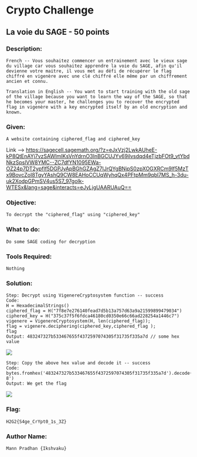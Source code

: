 # Crypto Challenge

## La voie du SAGE - 50 points

### Description: 
```French -- Vous souhaitez commencer un entrainement avec le vieux sage du village car vous souhaitez apprendre la voie du SAGE, afin qu'il devienne votre maitre, il vous met au défi de récupérer le flag chiffré en vigenère avec une clé chiffré elle même par un chiffrement ancien et connu.```

```Translation in English -- You want to start training with the old sage of the village because you want to learn the way of the SAGE, so that he becomes your master, he challenges you to recover the encrypted flag in vigenère with a key encrypted itself by an old encryption and known.```

### Given: 
```A website containing ciphered_flag and ciphered_key```

Link --> https://sagecell.sagemath.org/?z=eJxVzj2LwkAUheE-kP8QtEnAYj7vzSAWImIKsVnYdrnO3InBGCUJYv69ilvsdqd4eTjzbFOt9_vtYbdNkzSpslVW8YMC--ZC7dfYN1095EWa-OZ24p7DT2ypflf5DGPJyApBGhGZAgZ7lJrQYgBNjpS0zpXOGXRCm9lf5MzTx9BovcZoI8TgyYAshQ9CW8EAHoCCUqWyhqQx4PFtpMm9qbl7MS_h-3du-uk2XodpGPmSV4us5S7_97golk-WTESx&lang=sage&interacts=eJyLjgUAARUAuQ==

### Objective: 
```To decrypt the "ciphered_flag" using "ciphered_key"```

### What to do: 
```Do some SAGE coding for decryption```

### Tools Required: 
    Nothing

### Solution:
    
    Step: Decrypt using VigenereCryptosystem function -- success
    Code: 
    H = HexadecimalStrings()
    ciphered_flag = H("7f8e7e276140fead7d5b13a757d63a9a21599899479034")
    ciphered_key = H("375c37f5f6fdca46180cd0350e66c66ad228254a1446c7")
    vigenere = VigenereCryptosystem(H, len(ciphered_flag));
    flag = vigenere.deciphering(ciphered_key,ciphered_flag );
    flag
    Output: 483247327b533467655f4372597074305f31735f335a7d // some hex value
![](Sage_Part_1_1.png)
    
    Step: Copy the above hex value and decode it -- success
    Code: bytes.fromhex('483247327b533467655f4372597074305f31735f335a7d').decode('utf-8')
    Output: We get the flag
![](Sage_Part_1_2.png)
    
### Flag: 
    H2G2{S4ge_CrYpt0_1s_3Z}

### Author Name:
    Mann Pradhan {Ikshvaku}
